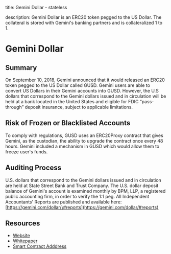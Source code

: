 title: Gemini Dollar - stateless

description: Gemini Dollar is an ERC20 token pegged to the US Dollar. The collateral is stored with Gemini's banking partners and is collateralized 1 to 1.

# Gemini Dollar

## Summary

On September 10, 2018, Gemini announced that it would released an ERC20 token pegged to the US Dollar called GUSD. Gemini users are able to convert US Dollars in their Gemini accounts into GUSD. However, the U.S dollars that correspond to the Gemini dollars issued and in circulation will be held at a bank located in the United States and eligible for FDIC “pass-through” deposit insurance, subject to applicable limitations.

## Risk of Frozen or Blacklisted Accounts

To comply with regulations, GUSD uses an ERC20Proxy contract that gives Gemini, as the custodian, the ability to upgrade the contract once every 48 hours. Gemini included a mechanism in GUSD which would allow them to freeze user's funds.

## Auditing Process

U.S. dollars that correspond to the Gemini dollars issued and in circulation are held at State Street Bank and Trust Company. The U.S. dollar deposit balance of Gemini's account is examined monthly by BPM, LLP, a registered public accounting firm, in order to verify the 1:1 peg. All Independent Accountants' Reports are published and available here: [https://gemini.com/dollar/\#reports](https://gemini.com/dollar/#reports)

## Resources

* [Website](https://gemini.com/dollar/) 
* [Whitepaper](https://gemini.com/wp-content/themes/gemini/assets/img/dollar/gemini-dollar-whitepaper.pdf)
* [Smart Contract Adddress](https://etherscan.io/token/0x056Fd409E1d7A124BD7017459dFEa2F387b6d5Cd)


